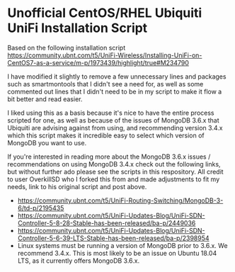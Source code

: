 # Unofficial CentOS/RHEL Ubiquiti UniFi Installation Script

Based on the following installation script https://community.ubnt.com/t5/UniFi-Wireless/Installing-UniFi-on-CentOS7-as-a-service/m-p/1973439/highlight/true#M234790 

I have modified it slightly to remove a few unnecessary lines and packages such as smartmontools that I didn't see a need for, as well as some commented out lines that I didn't need to be in my script to make it flow a bit better and read easier.

I liked using this as a basis because it's nice to have the entire process scripted for one, as well as because of the issues of MongoDB 3.6.x that Ubiquiti are advising against from using, and recommending version 3.4.x which this script makes it incredible easy to select which version of MongoDB you want to use.

If you're interested in reading more about the MongoDB 3.6.x issues / recommendations on using MongoDB 3.4.x check out the following links, but without further ado please see the scripts in this respository. All credit to user OverkillSD who I forked this from and made adjustments to fit my needs, link to his original script and post above.

* https://community.ubnt.com/t5/UniFi-Routing-Switching/MongoDB-3-6/td-p/2195435
* https://community.ubnt.com/t5/UniFi-Updates-Blog/UniFi-SDN-Controller-5-8-28-Stable-has-been-released/ba-p/2449036
* https://community.ubnt.com/t5/UniFi-Updates-Blog/UniFi-SDN-Controller-5-6-39-LTS-Stable-has-been-released/ba-p/2398954
* Linux systems must be running a version of MongoDB prior to 3.6.x. We recommend 3.4.x. This is most likely to be an issue on Ubuntu 18.04 LTS, as it currently offers MongoDB 3.6.x.

